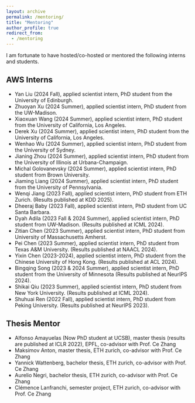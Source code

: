 ```yaml
---
layout: archive
permalink: /mentoring/
title: "Mentoring"
author_profile: true
redirect_from: 
  - /mentoring
---
```



I am fortunate to have hosted/co-hosted or mentored the following interns and students.

## AWS Interns
* Yan Liu (2024 Fall), applied scientist intern, PhD student from the University of Edinburgh.
* Zhuoyan Xu (2024 Summer), applied scientist intern, PhD student from the UW-Madison.
* Xiaoxuan Wang (2024 Summer), applied scientist intern,  PhD student from the University of California, Los Angeles.
* Derek Xu (2024 Summer), applied scientist intern, PhD student from the University of California, Los Angeles.
* Wenhao Wu (2024 Summer), applied scientist intern, PhD student from the University of Sydney.
* Jianing Zhou (2024 Summer), applied scientist intern, PhD student from the University of Illinois at Urbana-Champaign.
* Michal Golovanevsky (2024 Summer), applied scientist intern, PhD student from Brown University.
* Jiaming Liang (2024 Summer), applied scientist intern, PhD student from the University of Pennsylvania.
* Wenqi Jiang (2023 Fall), applied scientist intern, PhD student from ETH Zurich. (Results published at KDD 2025).
* Dheeraj Baby (2023 Fall), applied scientist intern, PhD student from UC Santa Barbara.
* Dyah Adila (2023 Fall & 2024 Summer), applied scientist intern, PhD student from UW-Madison. (Results published at ICML 2024).
* Zitian Chen (2023 Summer),  applied scientist intern, PhD student from University of Massachusetts Amherst.
* Pei Chen (2023 Summer), applied scientist intern, PhD student from Texas A&M University. (Results published at NAACL 2024).
* Yixin Chen (2023-2024), applied scientist intern, PhD student from the Chinese University of Hong Kong. (Results published at ACL 2024).
* Bingqing Song (2023 & 2024 Summer), applied scientist intern, PhD student from the University of Minnesota (Results published at NeurIPS 2024).
* Shikai Qiu (2023 Summer), applied scientist intern, PhD student from New York University. (Results published at ICML 2024).
* Shuhuai Ren (2022 Fall), applied scientist intern, PhD student from Peking University. (Results published at NeurIPS 2023).

## Thesis Mentor
* Alfonso Amayuelas (Now PhD student at UCSB), master thesis (results are published at ICLR 2022), EPFL, co-advisor with Prof. Ce Zhang
* Maksimov Anton, master thesis, ETH zurich, co-advisor with Prof. Ce Zhang
* Yannick Wattenberg, bachelor thesis, ETH zurich, co-advisor with Prof. Ce Zhang
* Aurelio Negri, bachelor thesis, ETH zurich, co-advisor with Prof. Ce Zhang
* Clémence Lanfranchi, semester project, ETH zurich, co-advisor with Prof. Ce Zhang
